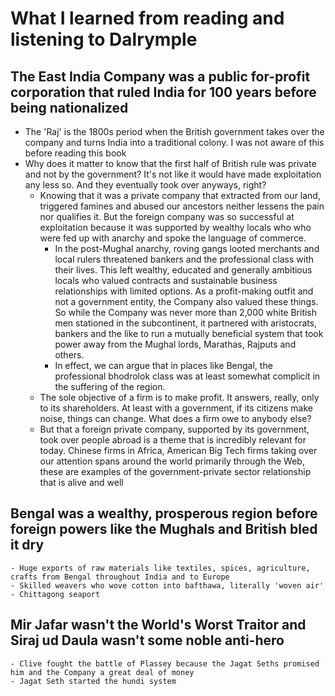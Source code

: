 # What I learned from reading and listening to Dalrymple

##  The East India Company was a public for-profit corporation that ruled India for 100 years before being nationalized
- The 'Raj' is the 1800s period when the British government takes over the company and turns India into a traditional colony. I was not aware of this before reading this book
- Why does it matter to know that the first half of British rule was private and not by the government? It's not like it would have made exploitation any less so. And they eventually took over anyways, right?
    - Knowing that it was a private company that extracted from our land, triggered famines and abused our ancestors neither lessens the pain nor qualifies it. But the foreign company was so successful at exploitation because it was supported by wealthy locals who who were fed up with anarchy and spoke the language of commerce.
        - In the post-Mughal anarchy, roving gangs looted merchants and local rulers threatened bankers and the professional class with their lives. This left wealthy, educated and generally ambitious locals who valued contracts and sustainable business relationships with limited options. As a profit-making outfit and not a government entity, the Company also valued these things. So while the Company was never more than 2,000 white British men stationed in the subcontinent, it partnered with aristocrats, bankers and the like to run a mutually beneficial system that took power away from the Mughal lords, Marathas, Rajputs and others.
        - In effect, we can argue that in places like Bengal, the professional bhodrolok class was at least somewhat complicit in the suffering of the region.
    - The sole objective of a firm is to make profit. It answers, really, only to its shareholders. At least with a government, if its citizens make noise, things can change. What does a firm owe to anybody else?
    - But that a foreign private company, supported by its government, took over people abroad is a theme that is incredibly relevant for today. Chinese firms in Africa, American Big Tech firms taking over our attention spans around the world primarily through the Web, these are examples of the government-private sector relationship that is alive and well
## Bengal was a wealthy, prosperous region before foreign powers like the Mughals and British bled it dry
	- Huge exports of raw materials like textiles, spices, agriculture, crafts from Bengal throughout India and to Europe
	- Skilled weavers who wove cotton into bafthawa, literally 'woven air'
	- Chittagong seaport
## Mir Jafar wasn't the World's Worst Traitor and Siraj ud Daula wasn't some noble anti-hero
    - Clive fought the battle of Plassey because the Jagat Seths promised him and the Company a great deal of money
	- Jagat Seth started the hundi system
